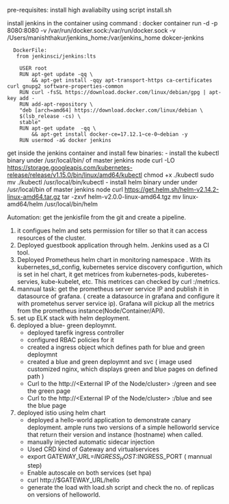 

pre-requisites: 
install high avaliabilty using script install.sh

install  jenkins in the container using command : 
      docker container run -d -p 8080:8080 -v /var/run/docker.sock:/var/run/docker.sock  -v /Users/manishthakur/jenkins_home:/var/jenkins_home dokcer-jenkins

      DockerFile:
       from jenkinsci/jenkins:lts
  
        USER root
        RUN apt-get update -qq \
            && apt-get install -qqy apt-transport-https ca-certificates curl gnupg2 software-properties-common
        RUN curl -fsSL https://download.docker.com/linux/debian/gpg | apt-key add -
        RUN add-apt-repository \
        "deb [arch=amd64] https://download.docker.com/linux/debian \
        $(lsb_release -cs) \
        stable"
        RUN apt-get update  -qq \
            && apt-get install docker-ce=17.12.1~ce-0~debian -y
        RUN usermod -aG docker jenkins

get inside the jenkins container and install  few binaries:
    - install the kubectl binary under /usr/local/bin/ of master jenkins node
            curl -LO https://storage.googleapis.com/kubernetes-release/release/v1.15.0/bin/linux/amd64/kubectl
            chmod +x ./kubectl
            sudo mv ./kubectl /usr/local/bin/kubectl
    - install helm binary under under /usr/local/bin of master jenkins node
            curl https://get.helm.sh/helm-v2.14.2-linux-amd64.tar.gz
            tar -zxvf helm-v2.0.0-linux-amd64.tgz
            mv linux-amd64/helm /usr/local/bin/helm 


Automation: get the jenkisfile from the  git and create a pipeline.

1) it configues helm and sets permission for tiller so that it can access resources of the cluster.  
2) Deployed guestbook application through helm.  Jenkins used as a CI tool.
3) Deployed Prometheus helm chart in monitoring namespace . With its  kubernetes_sd_config, kubernetes service discovery configurtion, which is set in hel chart, it get
   metrices from kubernetes-pods, kuberetes-servies, kube-kubelet,  etc. This metrices can  checked by  curl <node-ip>:<prometheus-port>/metrics. 
4) mannual task: get  the prometheus server service IP and publish  it in datasource of grafana. ( create  a datasource in grafana and configure it with prometehus 
   server service ip). Grafana will  pickup  all the  metrics from the  prometheus  instance(Node/Container/API).
5) set up ELK stack with  helm deployment.
6) deployed a blue- green deploymnt.
   -  deployed tarefik ingress controller
   -  configured RBAC policies for it
   -  created a ingress object which defines path for blue and green deploymnt
   -  created a blue and green deploymnt and svc ( image used customized nginx, which displays green and blue pages on defined path ) 
   -  Curl to the http://<External IP of the Node/cluster> :<node-port-of traefik-ing>/green and see the green page
   -  Curl to the http://<External IP of the Node/cluster> :<node-port-of traefik-ing>/blue and see the blue page
7) deployed istio using helm chart
   -  deployed a hello-world application  to demonstrate canary deployment. ample runs two versions of a simple helloworld service
        that return their version and instance (hostname) when called.
   -  manually injected automatic sidecar injection  
   -  Used CRD kind of Gateway and virtualservices 
   -  export GATEWAY_URL=$INGRESS_HOST:$INGRESS_PORT ( mannual step)
   -  Enable autoscale on both services (set hpa)
   -  curl http://$GATEWAY_URL/hello
   -  generate the  load with load.sh  script and check  the no. of replicas on versions of helloworld.


